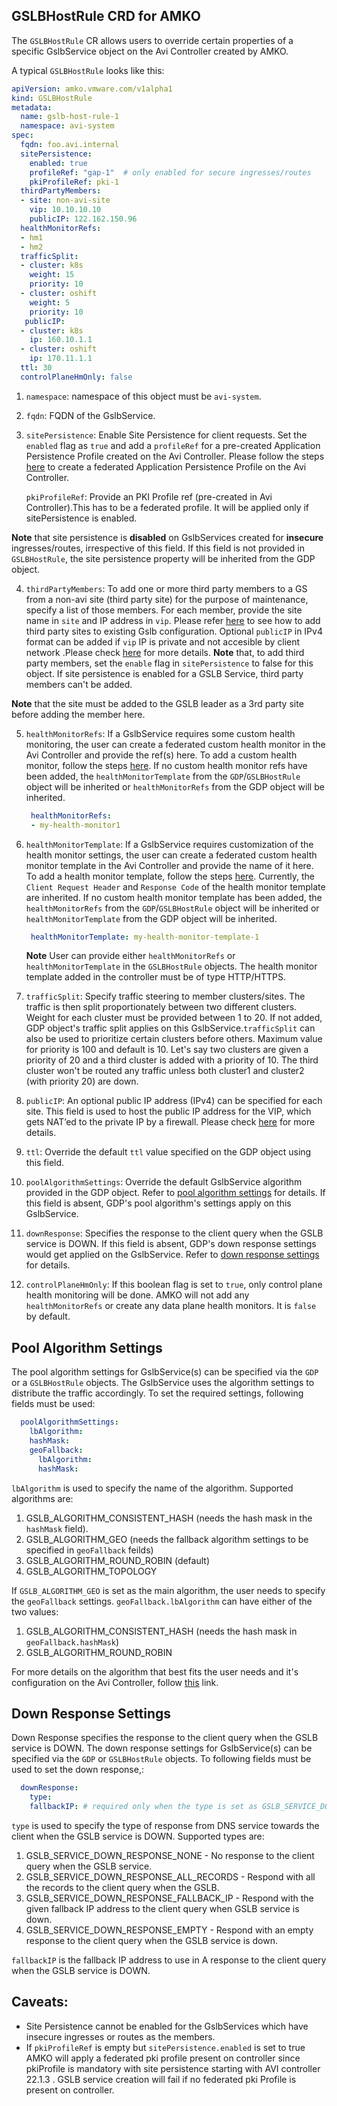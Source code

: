 ## GSLBHostRule CRD for AMKO
The `GSLBHostRule` CR allows users to override certain properties of a specific GslbService object on the Avi Controller created by AMKO.

A typical `GSLBHostRule` looks like this:
```yaml
apiVersion: amko.vmware.com/v1alpha1
kind: GSLBHostRule
metadata:
  name: gslb-host-rule-1
  namespace: avi-system
spec:
  fqdn: foo.avi.internal
  sitePersistence:
    enabled: true
    profileRef: "gap-1"  # only enabled for secure ingresses/routes
    pkiProfileRef: pki-1 
  thirdPartyMembers:
  - site: non-avi-site
    vip: 10.10.10.10
    publicIP: 122.162.150.96
  healthMonitorRefs:
  - hm1
  - hm2
  trafficSplit:
  - cluster: k8s
    weight: 15
    priority: 10
  - cluster: oshift
    weight: 5
    priority: 10
   publicIP:
  - cluster: k8s
    ip: 160.10.1.1
  - cluster: oshift
    ip: 170.11.1.1
  ttl: 30
  controlPlaneHmOnly: false
```
1. `namespace`: namespace of this object must be `avi-system`.

2. `fqdn`: FQDN of the GslbService.

3. `sitePersistence`: Enable Site Persistence for client requests. Set the `enabled` flag as `true` and add a `profileRef` for a pre-created Application Persistence Profile created on the Avi Controller. Please follow the steps [here](https://avinetworks.com/docs/20.1/gslb-site-cookie-persistence/#outline-of-steps-to-be-taken) to create a federated Application Persistence Profile on the Avi Controller.

   `pkiProfileRef`: Provide an PKI Profile ref (pre-created in Avi Controller).This has to be a federated profile. It will be applied only if sitePersistence is enabled.

**Note** that site persistence is **disabled** on GslbServices created for **insecure** ingresses/routes, irrespective of this field.
If this field is not provided in `GSLBHostRule`, the site persistence property will be inherited from the GDP object.

4. `thirdPartyMembers`: To add one or more third party members to a GS from a non-avi site (third party site) for the purpose of maintenance, specify a list of those members. For each member, provide the site name in `site` and IP address in `vip`. Please refer [here](https://avinetworks.com/docs/20.1/gslb-third-party-site-configuration-and-operations/#associating-third-party-services-with-third-party-sites) to see how to add third party sites to existing Gslb configuration. Optional `publicIP` in IPv4 format can be added if `vip` IP is private and not accesible by client network .Please check [here](https://avinetworks.com/docs/latest/nat-aware-public-private-configuration) for more details.   **Note** that, to add third party members, set the `enable` flag in `sitePersistence` to false for this object. If site persistence is enabled for a GSLB Service, third party members can't be added.

**Note** that the site must be added to the GSLB leader as a 3rd party site before adding the member here.

5. `healthMonitorRefs`: If a GslbService requires some custom health monitoring, the user can create a federated custom health monitor in the Avi Controller and provide the ref(s) here. To add a custom health monitor, follow the steps [here](https://avinetworks.com/docs/20.1/avi-gslb-service-and-health-monitors/#configuring-health-monitoring). If no custom health monitor refs have been added, the `healthMonitorTemplate` from the `GDP`/`GSLBHostRule` object will be inherited or `healthMonitorRefs` from the GDP object will be inherited.

   ```yaml
    healthMonitorRefs:
    - my-health-monitor1
   ```

6. `healthMonitorTemplate`: If a GslbService requires customization of the health monitor settings, the user can create a federated custom health monitor template in the Avi Controller and provide the name of it here. To add a health monitor template, follow the steps [here](https://avinetworks.com/docs/20.1/avi-gslb-service-and-health-monitors/#configuring-health-monitoring). Currently, the `Client Request Header` and `Response Code` of the health monitor template are inherited. If no custom health monitor template has been added, the `healthMonitorRefs` from the `GDP`/`GSLBHostRule` object will be inherited or `healthMonitorTemplate` from the GDP object will be inherited.

   ```yaml
    healthMonitorTemplate: my-health-monitor-template-1
   ```

   **Note** User can provide either `healthMonitorRefs` or `healthMonitorTemplate` in the `GSLBHostRule` objects. The health monitor template added in the controller must be of type HTTP/HTTPS.

7. `trafficSplit`: Specify traffic steering to member clusters/sites. The traffic is then split proportionately between two different clusters. Weight for each cluster must be provided between 1 to 20. If not added, GDP object's traffic split applies on this GslbService.`trafficSplit` can also be used to prioritize certain clusters before others. Maximum value for priority is 100 and default is 10. Let's say two clusters are given a priority of 20 and a third cluster is added with a priority of 10. The third cluster won't be routed any traffic unless both cluster1 and cluster2 (with priority 20) are down.

8. `publicIP`: An optional public IP address (IPv4) can be specified for each site. This field is used to host the public IP address for the VIP, which gets NAT’ed to the private IP by a firewall. Please check [here](https://avinetworks.com/docs/latest/nat-aware-public-private-configuration) for more details.

9. `ttl`: Override the default `ttl` value specified on the GDP object using this field.

10. `poolAlgorithmSettings`: Override the default GslbService algorithm provided in the GDP object. Refer to [pool algorithm settings](#pool-algorithm-settings) for details. If this field is absent, GDP's pool algorithm's settings apply on this GslbService.

11. `downResponse`: Specifies the response to the client query when the GSLB service is DOWN. If this field is absent, GDP's down response settings would get applied on the GslbService. Refer to [down response settings](#down-response-settings) for details.

12. `controlPlaneHmOnly`: If this boolean flag is set to `true`, only control plane health monitoring will be done. AMKO will not add any `healthMonitorRefs` or create any data plane health monitors. It is `false` by default.


## Pool Algorithm Settings
The pool algorithm settings for GslbService(s) can be specified via the `GDP` or a `GSLBHostRule` objects. The GslbService uses the algorithm settings to distribute the traffic accordingly. To set the required settings, following fields must be used:
```yaml
  poolAlgorithmSettings:
    lbAlgorithm:
    hashMask:
    geoFallback:
      lbAlgorithm:
      hashMask:
```

`lbAlgorithm` is used to specify the name of the algorithm. Supported algorithms are:
1. GSLB_ALGORITHM_CONSISTENT_HASH (needs the hash mask in the `hashMask` field).
2. GSLB_ALGORITHM_GEO (needs the fallback algorithm settings to be specified in `geoFallback` feilds)
3. GSLB_ALGORITHM_ROUND_ROBIN (default)
4. GSLB_ALGORITHM_TOPOLOGY

If `GSLB_ALGORITHM_GEO` is set as the main algorithm, the user needs to specify the `geoFallback` settings. `geoFallback.lbAlgorithm` can have either of the two values:
1. GSLB_ALGORITHM_CONSISTENT_HASH (needs the hash mask in `geoFallback.hashMask`)
2. GSLB_ALGORITHM_ROUND_ROBIN

For more details on the algorithm that best fits the user needs and it's configuration on the Avi Controller, follow [this](https://avinetworks.com/docs/20.1/gslb-architecture-terminology-object-model/#load-balancingalgorithms-for-gslb-pool-members) link.

## Down Response Settings
Down Response specifies the response to the client query when the GSLB service is DOWN. The down response settings for GslbService(s) can be specified via the `GDP` or `GSLBHostRule` objects.
To following fields must be used to set the down response,:

```yaml
  downResponse:
    type:
    fallbackIP: # required only when the type is set as GSLB_SERVICE_DOWN_RESPONSE_FALLBACK_IP
```

`type` is used to specify the type of response from DNS service towards the client when the GSLB service is DOWN. Supported types are:
1. GSLB_SERVICE_DOWN_RESPONSE_NONE - No response to the client query when the GSLB service.
2. GSLB_SERVICE_DOWN_RESPONSE_ALL_RECORDS - Respond with all the records to the client query when the GSLB.
3. GSLB_SERVICE_DOWN_RESPONSE_FALLBACK_IP - Respond with the given fallback IP address to the client query when GSLB service is down.
4. GSLB_SERVICE_DOWN_RESPONSE_EMPTY - Respond with an empty response to the client query when the GSLB service is down.

`fallbackIP` is the fallback IP address to use in A response to the client query when the GSLB service is DOWN.

## Caveats:
* Site Persistence cannot be enabled for the GslbServices which have insecure ingresses or routes as the members.
* If `pkiProfileRef` is empty but `sitePersistence.enabled` is set to true AMKO will apply a federated pki profile present on controller since pkiProfile is mandatory with site persistence starting with AVI controller 22.1.3 . GSLB service creation will fail if no federated pki Profile is present on controller.
